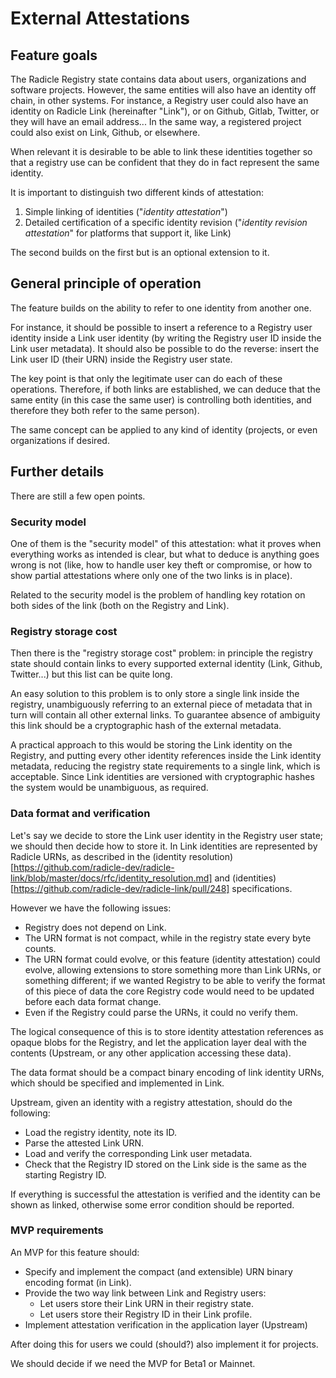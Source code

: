 # External Attestations

## Feature goals

The Radicle Registry state contains data about users, organizations and software projects.
However, the same entities will also have an identity off chain, in other systems.
For instance, a Registry user could also have an identity on Radicle Link (hereinafter "Link"), or on Github, Gitlab, Twitter, or they will have an email address...
In the same way, a registered project could also exist on Link, Github, or elsewhere.

When relevant it is desirable to be able to link these identities together so that a registry use can be confident that they do in fact represent the same identity.

It is important to distinguish two different kinds of attestation:

1. Simple linking of identities ("_identity attestation_")
2. Detailed certification of a specific identity revision ("_identity revision attestation_" for platforms that support it, like Link)

The second builds on the first but is an optional extension to it.

## General principle of operation

The feature builds on the ability to refer to one identity from another one.

For instance, it should be possible to insert a reference to a Registry user identity inside a Link user identity (by writing the Registry user ID inside the Link user metadata).
It should also be possible to do the reverse: insert the Link user ID (their URN) inside the Registry user state.

The key point is that only the legitimate user can do each of these operations.
Therefore, if both links are established, we can deduce that the same entity (in this case the same user) is controlling both identities, and therefore they both refer to the same person).

The same concept can be applied to any kind of identity (projects, or even organizations if desired.

## Further details

There are still a few open points.

### Security model

One of them is the "security model" of this attestation: what it proves when everything works as intended is clear, but what to deduce is anything goes wrong is not (like, how to handle user key theft or compromise, or how to show partial attestations where only one of the two links is in place).

Related to the security model is the problem of handling key rotation on both sides of the link (both on the Registry and Link).

### Registry storage cost

Then there is the "registry storage cost" problem: in principle the registry state should contain links to every supported external identity (Link, Github, Twitter...) but this list can be quite long.

An easy solution to this problem is to only store a single link inside the registry, unambiguously referring to an external piece of metadata that in turn will contain all other external links.
To guarantee absence of ambiguity this link should be a cryptographic hash of the external metadata.

A practical approach to this would be storing the Link identity on the Registry, and putting every other identity references inside the Link identity metadata, reducing the registry state requirements to a single link, which is acceptable.
Since Link identities are versioned with cryptographic hashes the system would be unambiguous, as required.

### Data format and verification

Let's say we decide to store the Link user identity in the Registry user state; we should then decide how to store it.
In Link identities are represented by Radicle URNs, as described in the (identity resolution)[https://github.com/radicle-dev/radicle-link/blob/master/docs/rfc/identity_resolution.md] and (identities)[https://github.com/radicle-dev/radicle-link/pull/248] specifications.

However we have the following issues:

- Registry does not depend on Link.
- The URN format is not compact, while in the registry state every byte counts.
- The URN format could evolve, or this feature (identity attestation) could evolve, allowing extensions to store something more than Link URNs, or something different; if we wanted Registry to be able to verify the format of this piece of data the core Registry code would need to be updated before each data format change.
- Even if the Registry could parse the URNs, it could no verify them.

The logical consequence of this is to store identity attestation references as opaque blobs for the Registry, and let the application layer deal with the contents (Upstream, or any other application accessing these data).

The data format should be a compact binary encoding of link identity URNs, which should be specified and implemented in Link.

Upstream, given an identity with a registry attestation, should do the following:

- Load the registry identity, note its ID.
- Parse the attested Link URN.
- Load and verify the corresponding Link user metadata.
- Check that the Registry ID stored on the Link side is the same as the starting Registry ID.

If everything is successful the attestation is verified and the identity can be shown as linked, otherwise some error condition should be reported.

### MVP requirements

An MVP for this feature should:

* Specify and implement the compact (and extensible) URN binary encoding format (in Link).
* Provide the two way link between Link and Registry users:
  - Let users store their Link URN in their registry state.
  - Let users store their Registry ID in their Link profile.
* Implement attestation verification in the application layer (Upstream)

After doing this for users we could (should?) also implement it for projects.

We should decide if we need the MVP for Beta1 or Mainnet.
